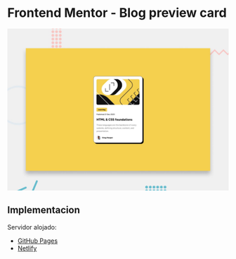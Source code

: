 # Frontend Mentor - Blog preview card

![Design preview for the Blog preview card coding challenge](./preview.jpg)

## Implementacion

Servidor alojado:

- [GitHub Pages](https://github.com/amigos81/blog-preview-card.git)
- [Netlify](https://serene-banoffee-a18294.netlify.app/)
